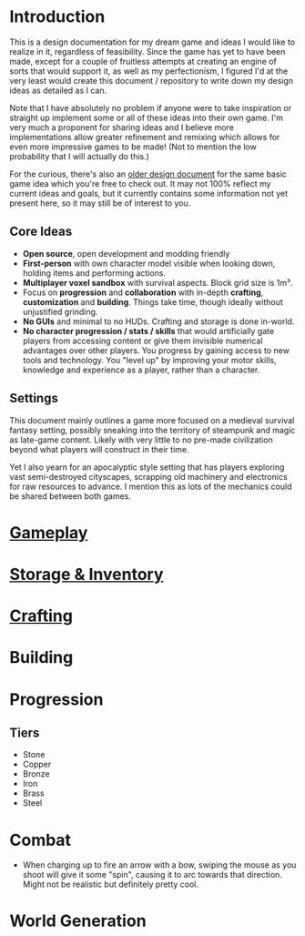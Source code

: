 # Introduction

This is a design documentation for my dream game and ideas I would like to realize in it, regardless of feasibility. Since the game has yet to have been made, except for a couple of fruitless attempts at creating an engine of sorts that would support it, as well as my perfectionism, I figured I'd at the very least would create this document / repository to write down my design ideas as detailed as I can.

Note that I have absolutely no problem if anyone were to take inspiration or straight up implement some or all of these ideas into their own game. I'm very much a proponent for sharing ideas and I believe more implementations allow greater refinement and remixing which allows for even more impressive games to be made! (Not to mention the low probability that I will actually do this.)

For the curious, there's also an [older design document][DesignDoc] for the same basic game idea which you're free to check out. It may not 100% reflect my current ideas and goals, but it currently contains some information not yet present here, so it may still be of interest to you.

[DesignDoc]: https://copy.mcft.net/redirect/DesignDoc

## Core Ideas

- **Open source**, open development and modding friendly
- **First-person** with own character model visible when looking down, holding items and performing actions.
- **Multiplayer voxel sandbox** with survival aspects. Block grid size is 1m³.
- Focus on **progression** and **collaboration** with in-depth **crafting**, **customization** and **building**. Things take time, though ideally without unjustified grinding.
- **No GUIs** and minimal to no HUDs. Crafting and storage is done in-world.
- **No character progression / stats / skills** that would artificially gate players from accessing content or give them invisible numerical advantages over other players. You progress by gaining access to new tools and technology. You "level up" by improving your motor skills, knowledge and experience as a player, rather than a character.

## Settings

This document mainly outlines a game more focused on a medieval survival fantasy setting, possibly sneaking into the territory of steampunk and magic as late-game content. Likely with very little to no pre-made civilization beyond what players will construct in their time.

Yet I also yearn for an apocalyptic style setting that has players exploring vast semi-destroyed cityscapes, scrapping old machinery and electronics for raw resources to advance. I mention this as lots of the mechanics could be shared between both games.


# [Gameplay](gameplay.md)

# [Storage & Inventory](storage.md)

# [Crafting](crafting.md)

# Building

# Progression

## Tiers

- Stone
- Copper
- Bronze
- Iron
- Brass
- Steel

# Combat

- When charging up to fire an arrow with a bow, swiping the mouse as you shoot will give it some "spin", causing it to arc towards that direction. Might not be realistic but definitely pretty cool.

# World Generation
